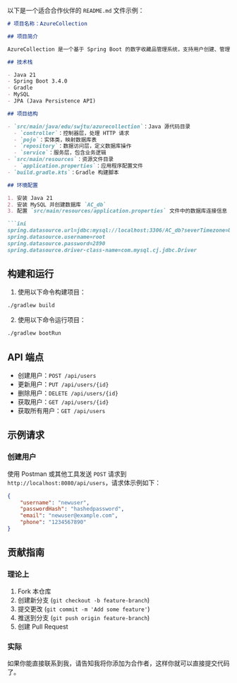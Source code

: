 以下是一个适合合作伙伴的 `README.md` 文件示例：

```markdown
# 项目名称：AzureCollection

## 项目简介

AzureCollection 是一个基于 Spring Boot 的数字收藏品管理系统，支持用户创建、管理和展示数字收藏品。

## 技术栈

- Java 21
- Spring Boot 3.4.0
- Gradle
- MySQL
- JPA (Java Persistence API)

## 项目结构

- `src/main/java/edu/swjtu/azurecollection`：Java 源代码目录
  - `controller`：控制器层，处理 HTTP 请求
  - `pojo`：实体类，映射数据库表
  - `repository`：数据访问层，定义数据库操作
  - `service`：服务层，包含业务逻辑
- `src/main/resources`：资源文件目录
  - `application.properties`：应用程序配置文件
- `build.gradle.kts`：Gradle 构建脚本

## 环境配置

1. 安装 Java 21
2. 安装 MySQL 并创建数据库 `AC_db`
3. 配置 `src/main/resources/application.properties` 文件中的数据库连接信息

```ini
spring.datasource.url=jdbc:mysql://localhost:3306/AC_db?severTimezone=UTC
spring.datasource.username=root
spring.datasource.password=2890
spring.datasource.driver-class-name=com.mysql.cj.jdbc.Driver
```

## 构建和运行

1. 使用以下命令构建项目：

```sh
./gradlew build
```

2. 使用以下命令运行项目：

```sh
./gradlew bootRun
```

## API 端点

- 创建用户：`POST /api/users`
- 更新用户：`PUT /api/users/{id}`
- 删除用户：`DELETE /api/users/{id}`
- 获取用户：`GET /api/users/{id}`
- 获取所有用户：`GET /api/users`

## 示例请求

### 创建用户

使用 Postman 或其他工具发送 `POST` 请求到 `http://localhost:8080/api/users`，请求体示例如下：

```json
{
    "username": "newuser",
    "passwordHash": "hashedpassword",
    "email": "newuser@example.com",
    "phone": "1234567890"
}
```

## 贡献指南

### 理论上
1. Fork 本仓库
2. 创建新分支 (`git checkout -b feature-branch`)
3. 提交更改 (`git commit -m 'Add some feature'`)
4. 推送到分支 (`git push origin feature-branch`)
5. 创建 Pull Request

### 实际
如果你能直接联系到我，请告知我将你添加为合作者，这样你就可以直接提交代码了。

```